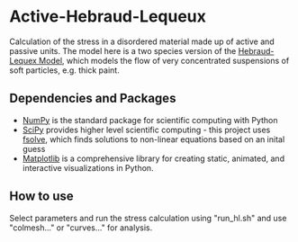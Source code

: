 # Active-Hebraud-Lequeux
Calculation of the stress in a disordered material made up of active and passive units. The model here is a two species version of the [Hebraud-Lequex Model](https://journals.aps.org/prl/abstract/10.1103/PhysRevLett.81.2934), which models the flow of very concentrated suspensions of soft particles, e.g. thick paint. 

## Dependencies and Packages
- [NumPy](https://numpy.org/) is the standard package for scientific computing with Python
- [SciPy](https://scipy.org/) provides higher level scientific computing - this project uses [fsolve](https://docs.scipy.org/doc/scipy/reference/generated/scipy.optimize.fsolve.html), which finds solutions to non-linear equations based on an inital guess 
- [Matplotlib](https://matplotlib.org/) is a comprehensive library for creating static, animated, and interactive visualizations in Python.

## How to use
Select parameters and run the stress calculation using "run_hl.sh" and use "colmesh..." or "curves..." for analysis. 




